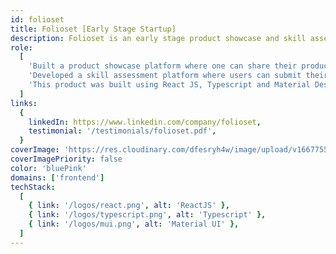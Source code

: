 ```yaml
---
id: folioset
title: Folioset [Early Stage Startup]
description: Folioset is an early stage product showcase and skill assessment platform where users can share their product thinking,  build their portfolio and receive feedback from professionals.
role:
  [
    'Built a product showcase platform where one can share their product thinking, build their portfolio and receive feedback from an exclusive community of product professionals.',
    'Developed a skill assessment platform where users can submit their video-based solution and receive feedback from professionals or hiring managers.',
    'This product was built using React JS, Typescript and Material Design',
  ]
links:
  {
    linkedIn: https://www.linkedin.com/company/folioset,
    testimonial: '/testimonials/folioset.pdf',
  }
coverImage: 'https://res.cloudinary.com/dfesryh4w/image/upload/v1667755998/portfolio/folioset_uadnik.png'
coverImagePriority: false
color: 'bluePink'
domains: ['frontend']
techStack:
  [
    { link: '/logos/react.png', alt: 'ReactJS' },
    { link: '/logos/typescript.png', alt: 'Typescript' },
    { link: '/logos/mui.png', alt: 'Material UI' },
  ]
---
```


